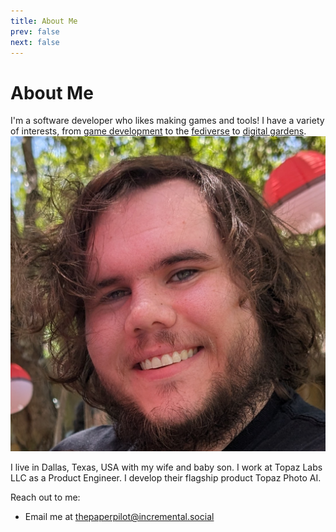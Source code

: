 ```yaml
---
title: About Me
prev: false
next: false
---
```

<!-- Maintained on the pages repo itself because of its heavy reliance on microformats markup -->
# About Me

<div class="h-card">
<span class="p-note">I'm a software developer who likes making games and tools! I have a variety of interests, from <a href="/garden/my-projects#games">game development</a> to the <a href="/garden/fediverse">fediverse</a> to <a href="/garden/digital-gardens">digital gardens</a>.</span>

<div class="img-container"><img class="u-photo" src="/me.jpg" /></div>

I live in <span class="p-locality">Dallas</span>, <span class="p-region">Texas</span>, <span class="p-country-name">USA</span> with my wife and baby son. <span class="p-org h-card">I work at <span class="p-name">Topaz Labs LLC</span> as a <span class="p-job-title">Product Engineer</span>. <span class="p-role">I develop their flagship product Topaz Photo AI</span>.</span>

Reach out to me:
<ul>
	<li>Email me at <a class="u-email" href="mailto:thepaperpilot@incremental.social">thepaperpilot@incremental.social</a></li>
</ul>
</div>
